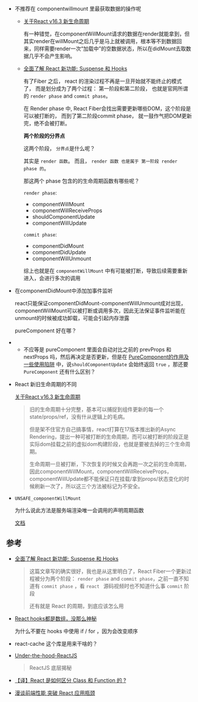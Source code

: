 - 不推荐在 componentwillmount 里最获取数据的操作呢

  - [关于React v16.3 新生命周期](https://juejin.im/post/5aca20c96fb9a028d700e1ce)

    有一种错觉，在componentWillMount请求的数据在render就能拿到，但其实render在willMount之后几乎是马上就被调用，根本等不到数据回来，同样需要render一次“加载中”的空数据状态，所以在didMount去取数据几乎不会产生影响。

  - [全面了解 React 新功能: Suspense 和 Hooks](https://segmentfault.com/a/1190000017483690)

    有了Fiber 之后， react 的渲染过程不再是一旦开始就不能终止的模式了， 而是划分成为了两个过程： 第一阶段和第二阶段， 也就是官网所谓的 `render phase` and `commit phase`。

    在 Render phase 中, React Fiber会找出需要更新哪些DOM，这个阶段是可以被打断的， 而到了第二阶段commit phase， 就一鼓作气把DOM更新完，绝不会被打断。

    **两个阶段的分界点** 

    这两个阶段， `分界点`是什么呢？

    其实是 `render 函数`。 而且， `render 函数 也是属于 第一阶段 render phase 的`。

    那这两个 phase 包含的的生命周期函数有哪些呢？

    `render phase`:

    - componentWillMount
    - componentWillReceiveProps
    - shouldComponentUpdate
    - componentWillUpdate

    `commit phase`:

    - componentDidMount
    - componentDidUpdate
    - componentWillUnmount

    综上也就是在 `componentWillMount` 中有可能被打断，导致后续需要重新进入，会进行多次的调用

  

- 在componentDidMount中添加加事件监听
  
  react只能保证componentDidMount-componentWillUnmount成对出现，componentWillMount可以被打断或调用多次，因此无法保证事件监听能在unmount的时候被成功卸载，可能会引起内存泄露
  
  pureComponent 好在哪？ 
  
- - 不应等是 pureComponent 里面会自动对比之前的 prevProps 和 nextProps 吗，然后再决定是否更新，但是在 [PureComponent的作用及一些使用陷阱](https://www.jianshu.com/p/33cda0dc316a) 中，说`shouldComponentUpdate` 会始终返回 `true` ，那还要 `PureComponent` 还有什么区别？



- React 新旧生命周期的不同 

  [关于React v16.3 新生命周期](https://juejin.im/post/5aca20c96fb9a028d700e1ce) 

	> 旧的生命周期十分完整，基本可以捕捉到组件更新的每一个state/props/ref，没有什从逻辑上的毛病。
	>
	> 但是架不住官方自己搞事情，react打算在17版本推出新的Async Rendering，提出一种可被打断的生命周期，而可以被打断的阶段正是实际dom挂载之前的虚拟dom构建阶段，也就是要被去掉的三个生命周期。
	>
	> 生命周期一旦被打断，下次恢复的时候又会再跑一次之前的生命周期，因此componentWillMount，componentWillReceiveProps， componentWillUpdate都不能保证只在挂载/拿到props/状态变化的时候刷新一次了，所以这三个方法被标记为不安全。

- `UNSAFE_componentWillMount`

  为什么说此方法是服务端渲染唯一会调用的声明周期函数

  [文档](https://zh-hans.reactjs.org/docs/react-component.html#unsafe_componentwillmount) 

## 参考

- [全面了解 React 新功能: Suspense 和 Hooks](https://segmentfault.com/a/1190000017483690)

  > 这篇文章写的确实很好，我也是从这里明白了，React Fiber一个更新过程被分为两个阶段： `render phase` and `commit phase`，之前一直不知道有 `commit phase` ，看 `react ` 源码视频时也不知道什么事 `commit` 阶段
  >
  > 还有就是 React 的周期，到底应该怎么用

- [React hooks都是数组，没那么神秘](https://mp.weixin.qq.com/s/KPgGUjMjpTK3fA1Zjw5MNA) 

  为什么不要在 hooks 中使用 if / for ，因为会改变顺序

- react-cache 这个库是用来干啥的？

- [Under-the-hood-ReactJS](https://github.com/xitu/Under-the-hood-ReactJS)

  >  ReactJS 底层揭秘

- [【译】React 是如何区分 Class 和 Function 的 ?](https://zhuanlan.zhihu.com/p/51705609) 

- [漫谈前端性能 突破 React 应用瓶颈](https://zhuanlan.zhihu.com/p/42032897) 
